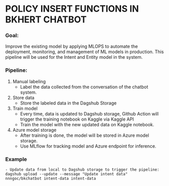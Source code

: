# POLICY INSERT FUNCTIONS IN BKHERT CHATBOT

### Goal: 
Improve the existing model by applying MLOPS to automate the deployment, monitoring, and management of ML models in production.
This pipeline will be used for the Intent and Entity model in the system.

### Pipeline:
1. Manual labeling
    - Label the data collected from the conversation of the chatbot system.
2. Store data
    - Store the labeled data in the Dagshub Storage
3. Train model
    - Every time, data is updated to Dagshub storage, Github Action will trigger the training notebook on Kaggle via Kaggle API
    - Train the model with the new updated data on Kaggle notebook.
4. Azure model storage
    - After training is done, the model will be stored in Azure model storage.
    - Use MLflow for tracking model and Azure endpoint for inference.
### Example
    - Update data from local to Dagshub storage to trigger the pipeline:
    dagshub upload --update --message "Update intent data" nnngoc/bkchatbot intent-data intent-data
